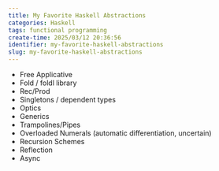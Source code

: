 ```yaml
---
title: My Favorite Haskell Abstractions
categories: Haskell
tags: functional programming
create-time: 2025/03/12 20:36:56
identifier: my-favorite-haskell-abstractions
slug: my-favorite-haskell-abstractions
---
```


*   Free Applicative
*   Fold / foldl library
*   Rec/Prod
*   Singletons / dependent types
*   Optics
*   Generics
*   Trampolines/Pipes
*   Overloaded Numerals (automatic differentiation, uncertain)
*   Recursion Schemes
*   Reflection
*   Async
